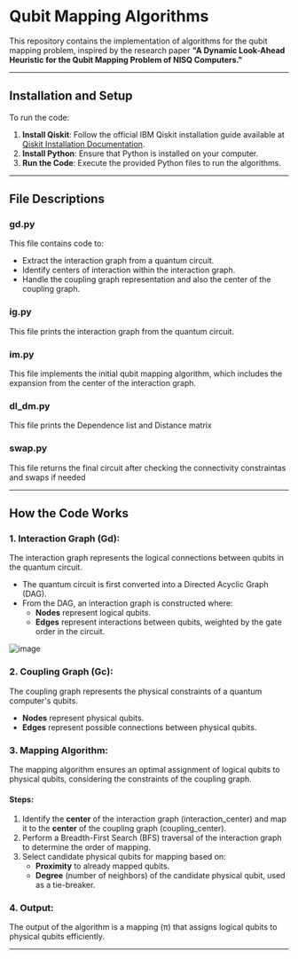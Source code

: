 # Qubit Mapping Algorithms

This repository contains the implementation of algorithms for the qubit mapping problem, inspired by the research paper **"A Dynamic Look-Ahead Heuristic for the Qubit Mapping Problem of NISQ Computers."**

---

## **Installation and Setup**

To run the code:
1. **Install Qiskit**: Follow the official IBM Qiskit installation guide available at [Qiskit Installation Documentation](https://docs.quantum.ibm.com/guides/install-qiskit).
2. **Install Python**: Ensure that Python is installed on your computer.
3. **Run the Code**: Execute the provided Python files to run the algorithms.

---

## **File Descriptions**

### **gd.py**
This file contains code to:
- Extract the interaction graph from a quantum circuit.
- Identify centers of interaction within the interaction graph.
- Handle the coupling graph representation and also the center of the coupling graph.

  
### **ig.py**
This file prints the interaction graph from the quantum circuit.

### **im.py**
This file implements the initial qubit mapping algorithm, which includes the expansion from the center of the interaction graph.

### **dl_dm.py**
This file prints the Dependence list and Distance matrix 

### **swap.py**
This file returns the final circuit after checking the connectivity constraintas and swaps if needed 

---

## **How the Code Works**

### **1. Interaction Graph (Gd):**
The interaction graph represents the logical connections between qubits in the quantum circuit.
- The quantum circuit is first converted into a Directed Acyclic Graph (DAG).
- From the DAG, an interaction graph is constructed where:
  - **Nodes** represent logical qubits.
  - **Edges** represent interactions between qubits, weighted by the gate order in the circuit.
 
  
![image](https://github.com/user-attachments/assets/349e75bb-ca78-4b34-a3cf-d825a35c5cb5)


### **2. Coupling Graph (Gc):**
The coupling graph represents the physical constraints of a quantum computer's qubits.
- **Nodes** represent physical qubits.
- **Edges** represent possible connections between physical qubits.

### **3. Mapping Algorithm:**
The mapping algorithm ensures an optimal assignment of logical qubits to physical qubits, considering the constraints of the coupling graph.

#### Steps:
1. Identify the **center** of the interaction graph (interaction_center) and map it to the **center** of the coupling graph (coupling_center).
2. Perform a Breadth-First Search (BFS) traversal of the interaction graph to determine the order of mapping.
3. Select candidate physical qubits for mapping based on:
   - **Proximity** to already mapped qubits.
   - **Degree** (number of neighbors) of the candidate physical qubit, used as a tie-breaker.

### **4. Output:**
The output of the algorithm is a mapping (π) that assigns logical qubits to physical qubits efficiently.

---

